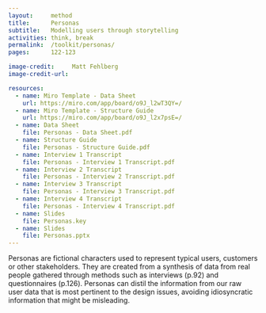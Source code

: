 ```yaml
---
layout:     method
title:      Personas
subtitle:   Modelling users through storytelling
activities: think, break
permalink:  /toolkit/personas/
pages:      122-123

image-credit:     Matt Fehlberg
image-credit-url: 

resources:
  - name: Miro Template - Data Sheet
    url: https://miro.com/app/board/o9J_l2wT3QY=/
  - name: Miro Template - Structure Guide
    url: https://miro.com/app/board/o9J_l2x7psE=/
  - name: Data Sheet
    file: Personas - Data Sheet.pdf
  - name: Structure Guide
    file: Personas - Structure Guide.pdf
  - name: Interview 1 Transcript
    file: Personas - Interview 1 Transcript.pdf
  - name: Interview 2 Transcript
    file: Personas - Interview 2 Transcript.pdf
  - name: Interview 3 Transcript
    file: Personas - Interview 3 Transcript.pdf
  - name: Interview 4 Transcript
    file: Personas - Interview 4 Transcript.pdf
  - name: Slides
    file: Personas.key
  - name: Slides
    file: Personas.pptx
---
```


Personas are fictional characters used to represent typical users, customers or other stakeholders. They are created from a synthesis of data from real people gathered through methods such as interviews (p.92) and questionnaires (p.126). Personas can distil the information from our raw user data that is most pertinent to the design issues, avoiding idiosyncratic information that might be misleading.